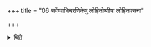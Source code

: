 +++
title = "06 सर्वेष्वाभिचरणिकेषु लोहितोष्णीषा लोहितवसना"

+++

<details><summary>थिते</summary>

सर्वेष्वाभिचरणिकेषु लोहितोष्णीषा लोहितवसना निवीता ऋत्विजः प्रचरन्ति मल्हा इति ६
</details>
